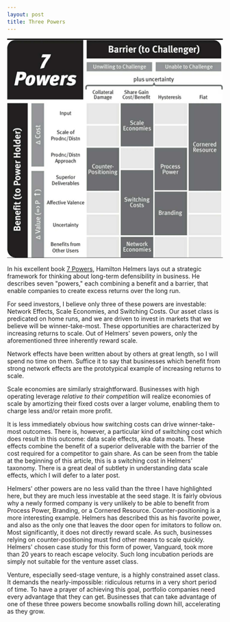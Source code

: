 ```yaml
---
layout: post
title: Three Powers 
---
```

![7 Powers](../images/7_Powers.jpg)

In his excellent book [7 Powers](https://www.amazon.com/7-Powers-Foundations-Business-Strategy-ebook/dp/B01MRLFFQ7), Hamilton Helmers lays out a strategic framework for thinking about long-term defensibility in business. He describes seven "powers," each combining a benefit and a barrier, that enable companies to create excess returns over the long run. 

For seed investors, I believe only three of these powers are investable: Network Effects, Scale Economies, and Switching Costs. Our asset class is predicated on home runs, and we are driven to invest in markets that we believe will be winner-take-most. These opportunities are characterized by increasing returns to scale. Out of Helmers' seven powers, only the aforementioned three inherently reward scale.

Network effects have been written about by others at great length, so I will spend no time on them. Suffice it to say that businesses which benefit from strong network effects are the prototypical example of increasing returns to scale.

Scale economies are similarly straightforward. Businesses with high operating leverage *relative to their competition* will realize economies of scale by amortizing their fixed costs over a larger volume, enabling them to charge less and/or retain more profit.

It is less immediately obvious how switching costs can drive winner-take-most outcomes. There is, however, a particular kind of switching cost which does result in this outcome: data scale effects, aka data moats. These effects combine the benefit of a superior deliverable with the barrier of the cost required for a competitor to gain share. As can be seen from the table at the beginning of this article, this is a switching cost in Helmers' taxonomy. There is a great deal of subtlety in understanding data scale effects, which I will defer to a later post. 

Helmers' other powers are no less valid than the three I have highlighted here, but they are much less investable at the seed stage. It is fairly obvious why a newly formed company is very unlikely to be able to benefit from Process Power, Branding, or a Cornered Resource. Counter-positioning is a more interesting example. Helmers has described this as his favorite power, and also as the only one that leaves the door open for imitators to follow on. Most significantly, it does not directly reward scale. As such, businesses relying on counter-positioning must find other means to scale quickly. Helmers' chosen case study for this form of power, Vanguard, took more than 20 years to reach escape velocity. Such long incubation periods are simply not suitable for the venture asset class. 

Venture, especially seed-stage venture, is a highly constrained asset class. It demands the nearly-impossible: ridiculous returns in a very short period of time. To have a prayer of achieving this goal, portfolio companies need every advantage that they can get. Businesses that can take advantage of one of these three powers become snowballs rolling down hill, accelerating as they grow. 